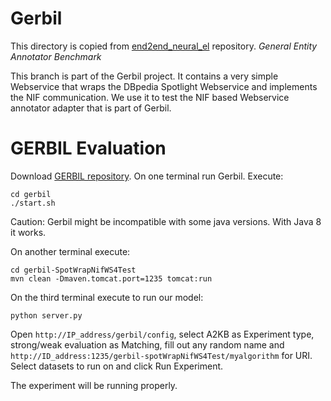 Gerbil
========
This directory is copied from [end2end_neural_el](https://github.com/dalab/end2end_neural_el) repository.
<i>General Entity Annotator Benchmark</i>

This branch is part of the Gerbil project. It contains a very simple Webservice that wraps the DBpedia Spotlight Webservice and implements the NIF communication. We use it to test the NIF based Webservice annotator adapter that is part of Gerbil.

# GERBIL Evaluation

Download [GERBIL repository](https://github.com/dice-group/gerbil). On one terminal run Gerbil. Execute:

```
cd gerbil                     
./start.sh
```
Caution: Gerbil might be incompatible with some java versions. With Java 8 it works.

On another terminal execute:

```
cd gerbil-SpotWrapNifWS4Test
mvn clean -Dmaven.tomcat.port=1235 tomcat:run
```

On the third terminal execute to run our model:

```
python server.py
```

Open ```http://IP_address/gerbil/config```, select A2KB as Experiment type, strong/weak evaluation as Matching, fill out any random name and ```http://ID_address:1235/gerbil-spotWrapNifWS4Test/myalgorithm``` for URI. Select datasets to run on and click Run Experiment.

The experiment will be running properly.
